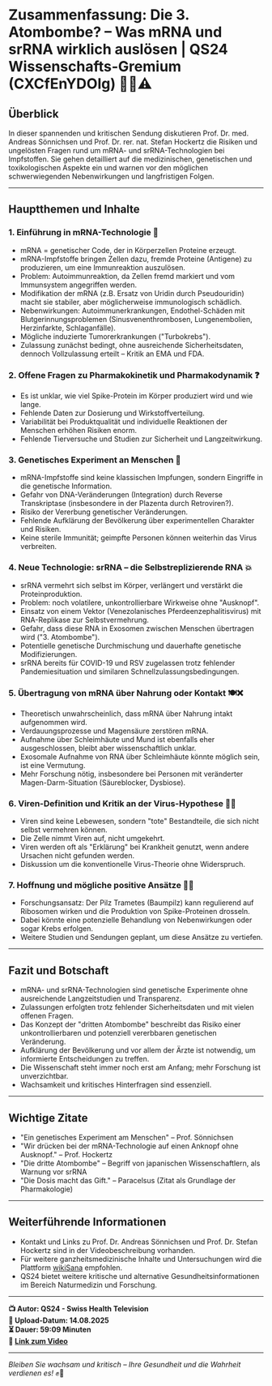 # Zusammenfassung: Die 3. Atombombe? – Was mRNA und srRNA wirklich auslösen | QS24 Wissenschafts-Gremium (CXCfEnYDOlg) 🎥🧬⚠️

## Überblick
In dieser spannenden und kritischen Sendung diskutieren Prof. Dr. med. Andreas Sönnichsen und Prof. Dr. rer. nat. Stefan Hockertz die Risiken und ungelösten Fragen rund um mRNA- und srRNA-Technologien bei Impfstoffen. Sie gehen detailliert auf die medizinischen, genetischen und toxikologischen Aspekte ein und warnen vor den möglichen schwerwiegenden Nebenwirkungen und langfristigen Folgen.

---

## Hauptthemen und Inhalte

### 1. Einführung in mRNA-Technologie 🧬
- mRNA = genetischer Code, der in Körperzellen Proteine erzeugt.
- mRNA-Impfstoffe bringen Zellen dazu, fremde Proteine (Antigene) zu produzieren, um eine Immunreaktion auszulösen.
- Problem: Autoimmunreaktion, da Zellen fremd markiert und vom Immunsystem angegriffen werden.
- Modifikation der mRNA (z.B. Ersatz von Uridin durch Pseudouridin) macht sie stabiler, aber möglicherweise immunologisch schädlich.
- Nebenwirkungen: Autoimmunerkrankungen, Endothel-Schäden mit Blutgerinnungsproblemen (Sinusvenenthrombosen, Lungenembolien, Herzinfarkte, Schlaganfälle).
- Mögliche induzierte Tumorerkrankungen ("Turbokrebs").
- Zulassung zunächst bedingt, ohne ausreichende Sicherheitsdaten, dennoch Vollzulassung erteilt – Kritik an EMA und FDA.

### 2. Offene Fragen zu Pharmakokinetik und Pharmakodynamik ❓
- Es ist unklar, wie viel Spike-Protein im Körper produziert wird und wie lange.
- Fehlende Daten zur Dosierung und Wirkstoffverteilung.
- Variabilität bei Produktqualität und individuelle Reaktionen der Menschen erhöhen Risiken enorm.
- Fehlende Tierversuche und Studien zur Sicherheit und Langzeitwirkung.

### 3. Genetisches Experiment an Menschen 🧫
- mRNA-Impfstoffe sind keine klassischen Impfungen, sondern Eingriffe in die genetische Information.
- Gefahr von DNA-Veränderungen (Integration) durch Reverse Transkriptase (insbesondere in der Plazenta durch Retroviren?).
- Risiko der Vererbung genetischer Veränderungen.
- Fehlende Aufklärung der Bevölkerung über experimentellen Charakter und Risiken.
- Keine sterile Immunität; geimpfte Personen können weiterhin das Virus verbreiten.

### 4. Neue Technologie: srRNA – die Selbstreplizierende RNA 💥
- srRNA vermehrt sich selbst im Körper, verlängert und verstärkt die Proteinproduktion.
- Problem: noch volatilere, unkontrollierbare Wirkweise ohne "Ausknopf".
- Einsatz von einem Vektor (Venezolanisches Pferdeenzephalitisvirus) mit RNA-Replikase zur Selbstvermehrung.
- Gefahr, dass diese RNA in Exosomen zwischen Menschen übertragen wird ("3. Atombombe").
- Potentielle genetische Durchmischung und dauerhafte genetische Modifizierungen.
- srRNA bereits für COVID-19 und RSV zugelassen trotz fehlender Pandemiesituation und similaren Schnellzulassungsbedingungen.

### 5. Übertragung von mRNA über Nahrung oder Kontakt 🍽️❌
- Theoretisch unwahrscheinlich, dass mRNA über Nahrung intakt aufgenommen wird.
- Verdauungsprozesse und Magensäure zerstören mRNA.
- Aufnahme über Schleimhäute und Mund ist ebenfalls eher ausgeschlossen, bleibt aber wissenschaftlich unklar.
- Exosomale Aufnahme von RNA über Schleimhäute könnte möglich sein, ist eine Vermutung.
- Mehr Forschung nötig, insbesondere bei Personen mit veränderter Magen-Darm-Situation (Säureblocker, Dysbiose).

### 6. Viren-Definition und Kritik an der Virus-Hypothese 🦠🤔
- Viren sind keine Lebewesen, sondern "tote" Bestandteile, die sich nicht selbst vermehren können.
- Die Zelle nimmt Viren auf, nicht umgekehrt.
- Viren werden oft als "Erklärung" bei Krankheit genutzt, wenn andere Ursachen nicht gefunden werden.
- Diskussion um die konventionelle Virus-Theorie ohne Widerspruch.

### 7. Hoffnung und mögliche positive Ansätze 🌿✨
- Forschungsansatz: Der Pilz Trametes (Baumpilz) kann regulierend auf Ribosomen wirken und die Produktion von Spike-Proteinen drosseln.
- Dabei könnte eine potenzielle Behandlung von Nebenwirkungen oder sogar Krebs erfolgen.
- Weitere Studien und Sendungen geplant, um diese Ansätze zu vertiefen.

---

## Fazit und Botschaft
- mRNA- und srRNA-Technologien sind genetische Experimente ohne ausreichende Langzeitstudien und Transparenz.
- Zulassungen erfolgten trotz fehlender Sicherheitsdaten und mit vielen offenen Fragen.
- Das Konzept der "dritten Atombombe" beschreibt das Risiko einer unkontrollierbaren und potenziell vererbbaren genetischen Veränderung.
- Aufklärung der Bevölkerung und vor allem der Ärzte ist notwendig, um informierte Entscheidungen zu treffen.
- Die Wissenschaft steht immer noch erst am Anfang; mehr Forschung ist unverzichtbar.
- Wachsamkeit und kritisches Hinterfragen sind essenziell.

---

## Wichtige Zitate
- "Ein genetisches Experiment am Menschen" – Prof. Sönnichsen
- "Wir drücken bei der mRNA-Technologie auf einen Anknopf ohne Ausknopf." – Prof. Hockertz
- "Die dritte Atombombe" – Begriff von japanischen Wissenschaftlern, als Warnung vor srRNA
- "Die Dosis macht das Gift." – Paracelsus (Zitat als Grundlage der Pharmakologie)

---

## Weiterführende Informationen
- Kontakt und Links zu Prof. Dr. Andreas Sönnichsen und Prof. Dr. Stefan Hockertz sind in der Videobeschreibung vorhanden.
- Für weitere ganzheitsmedizinische Inhalte und Untersuchungen wird die Plattform [wikiSana](https://www.wikisana.ch/) empfohlen.
- QS24 bietet weitere kritische und alternative Gesundheitsinformationen im Bereich Naturmedizin und Forschung.

---

**📺 Autor: QS24 - Swiss Health Television**  
**📅 Upload-Datum: 14.08.2025**  
**⏳ Dauer: 59:09 Minuten**  
**🔗 [Link zum Video](https://www.youtube.com/watch?v=CXCfEnYDOlg)**

---

*Bleiben Sie wachsam und kritisch – Ihre Gesundheit und die Wahrheit verdienen es!* ✊🧠